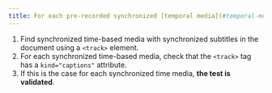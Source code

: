 ```yaml
---
title: For each pre-recorded synchronized [temporal media](#temporal-media-type-sound-video-and-synchronize) having [synchronized subtitles](#subtitles-synchronizes-multimedia-object) broadcast via a `<track>` tag, does the `<track>` tag have a `kind="captions"` attribute?
---
```


1. Find synchronized time-based media with synchronized subtitles in the document using a `<track>` element.
2. For each synchronized time-based media, check that the `<track>` tag has a `kind="captions"` attribute.
3. If this is the case for each synchronized time media, **the test is validated**.
